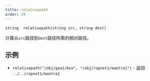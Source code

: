 ```yaml
---
title: relativepath
order: 29
---
```

`string  relativepath(string src, string dest)`

计算从`src`路径到`dest`路径所需的相对路径。

## 示例

- `relativepath("/obj/geo1/box", "/obj/ropnet1/mantra1")` - 返回 `../../ropnet1/mantra1`
